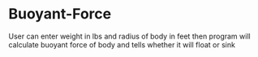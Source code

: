 # Buoyant-Force
User can enter weight in lbs and radius of body in feet then program will calculate buoyant force of body and tells whether it will float or sink
